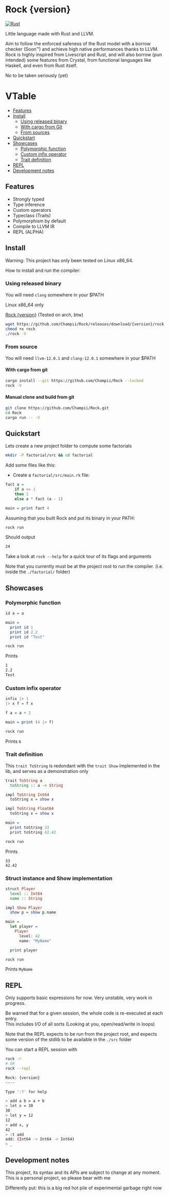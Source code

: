 # Rock {version}

[![Rust](https://github.com/Champii/Rock/actions/workflows/rust.yml/badge.svg?branch={branch})](https://github.com/Champii/Rock/actions/workflows/rust.yml)

Little language made with Rust and LLVM.

Aim to follow the enforced safeness of the Rust model with a borrow checker (Soon™) and achieve high native performances thanks to LLVM.  
Rock is highly inspired from Livescript and Rust, and will also borrow (pun intended) some features from Crystal, from functional languages like Haskell, and even from Rust itself.

No to be taken seriously (yet)

# VTable
- [Features]( #features )
- [Install]( #install )
    - [Using released binary]( #using-released-binary )
    - [With cargo from Git]( #with-cargo-from-git )
    - [From sources]( #from-sources )
- [Quickstart]( #quickstart )
- [Showcases]( #showcases )
    - [Polymorphic function]( #polymorphic-function )
    - [Custom infix operator]( #custom-infix-operator )
    - [Trait definition]( #trait-definition )
- [REPL]( #repl )
- [Development notes]( #development-notes )

## Features

- Strongly typed
- Type inference
- Custom operators
- Typeclass (Traits)
- Polymorphism by default
- Compile to LLVM IR
- REPL (ALPHA)

## Install

Warning: This project has only been tested on Linux x86_64.

How to install and run the compiler:

### Using released binary 

You will need `clang` somewhere in your $PATH

Linux x86_64 only

[Rock {version}](https://github.com/Champii/Rock/releases/download/{version}/rock) (Tested on arch, btw)

``` sh
wget https://github.com/Champii/Rock/releases/download/{version}/rock
chmod +x rock
./rock -V
```

### From source

You will need `llvm-12.0.1` and `clang-12.0.1` somewhere in your $PATH

#### With cargo from git

``` sh
cargo install --git https://github.com/Champii/Rock --locked
rock -V
```

#### Manual clone and build from git

``` sh
git clone https://github.com/Champii/Rock.git
cd Rock
cargo run -- -V
```

## Quickstart

Lets create a new project folder to compute some factorials

``` sh
mkdir -P factorial/src && cd factorial
```

Add some files like this:

- Create a `factorial/src/main.rk` file:

```haskell
fact a =
    if a <= 1
    then 1
    else a * fact (a - 1)

main = print fact 4
```

Assuming that you built Rock and put its binary in your PATH:

``` sh
rock run
```

Should output

``` sh
24
```

Take a look at `rock --help` for a quick tour of its flags and arguments

Note that you currently must be at the project root to run the compiler. (i.e. inside the `./factorial/` folder)

## Showcases

### Polymorphic function


``` haskell
id a = a

main =
  print id 1
  print id 2.2
  print id "Test"
```

``` sh
rock run
```

Prints 

``` sh
1
2.2
Test
```

### Custom infix operator

``` haskell
infix |> 1
|> x f = f x

f a = a + 2

main = print (4 |> f)
```

``` sh
rock run
```

Prints `6`

### Trait definition

This `trait ToString` is redondant with the `trait Show` implemented in the lib, and serves as a demonstration only

``` haskell
trait ToString a
  toString :: a -> String

impl ToString Int64
  toString x = show x

impl ToString Float64
  toString x = show x

main =
  print toString 33
  print toString 42.42

```

``` sh
rock run
```

Prints 

```
33
42.42
```

### Struct instance and Show implementation

``` haskell
struct Player
  level :: Int64
  name :: String

impl Show Player
  show p = show p.name

main =
  let player = 
    Player
      level: 42
      name: "MyName"

  print player
```

``` sh
rock run
```

Prints `MyName`

## REPL

Only supports basic expressions for now.
Very unstable, very work in progress.

Be warned that for a given session, the whole code is re-executed at each entry.  
This includes I/O of all sorts (Looking at you, open/read/write in loops)

Note that the REPL expects to be run from the project root, and expects some version of the stdlib
to be available in the `./src` folder

You can start a REPL session with 

``` sh
rock -r
# OR
rock --repl
```

``` sh
Rock: {version}
----

Type ':?' for help

> add a b = a + b
> let x = 30
30
> let y = 12
12
> add x, y
42
> :t add
add: (Int64 -> Int64 -> Int64)
> _
```

## Development notes

This project, its syntax and its APIs are subject to change at any moment.  
This is a personal project, so please bear with me

Differently put: this is a big red hot pile of experimental garbage right now
